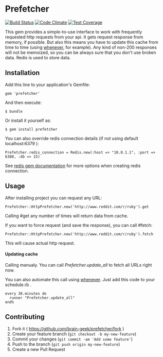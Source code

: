 # Prefetcher
[![Build Status](https://travis-ci.org/brain-geek/prefetcher.svg?branch=master)](https://travis-ci.org/brain-geek/prefetcher)
[![Code Climate](https://codeclimate.com/github/brain-geek/prefetcher/badges/gpa.svg)](https://codeclimate.com/github/brain-geek/prefetcher)
[![Test Coverage](https://codeclimate.com/github/brain-geek/prefetcher/badges/coverage.svg)](https://codeclimate.com/github/brain-geek/prefetcher)

This gem provides a simple-to-use interface to work with frequently requested http requests from your api. It gets request response from memory, if possible. But also this means you have to update this cache from time to time (using [whenever](https://github.com/javan/whenever), for example). Any kind of non-200 responses will not be memoized, so you can be always sure that you don't use broken data. Redis is used to store data.

## Installation

Add this line to your application's Gemfile:

    gem 'prefetcher'

And then execute:

    $ bundle

Or install it yourself as:

    $ gem install prefetcher

You can also override redis connection details (if not using default localhost:6379 ):

    Prefetcher.redis_connection = Redis.new(:host => "10.0.1.1", :port => 6380, :db => 15)

See [redis gem documentation](https://github.com/redis/redis-rb#getting-started) for more options when creating redis connection.
    
## Usage

After installing project you can request any URL:
    
    Prefetcher::HttpPrefetcher.new('http://www.reddit.com/r/ruby').get

Calling #get any number of times will return data from cache.

If you want to force request (and save the response), you can call #fetch:

    Prefetcher::HttpPrefetcher.new('http://www.reddit.com/r/ruby').fetch

This will cause actual http request.

#### Updating cache

Calling manualy. You can call *Prefetcher.update_all* to fetch all URLs right now.

You can also automate this call using [whenever](https://github.com/javan/whenever). Just add this code to your schedule.rb .

    every 30.minutes do
      runner "Prefetcher.update_all"
    end%

## Contributing

1. Fork it ( https://github.com/brain-geek/prefetcher/fork )
2. Create your feature branch (`git checkout -b my-new-feature`)
3. Commit your changes (`git commit -am 'Add some feature'`)
4. Push to the branch (`git push origin my-new-feature`)
5. Create a new Pull Request
